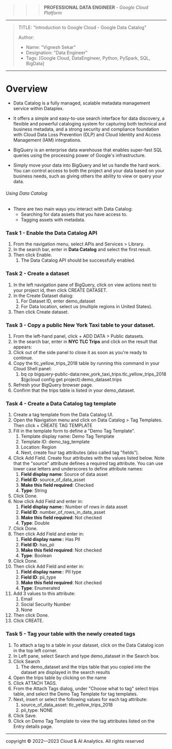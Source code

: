 >>> **PROFESSIONAL DATA ENGINEER** - *Google Cloud Platform*
------------------------

> TITLE: "Introduction to Google Cloud - Google Data Catalog"
> 
> Author:
  >- Name: "Vignesh Sekar"
  >- Designation: "Data Engineer"
  >- Tags: [Google Cloud, DataEngineer, Python, PySpark, SQL, BigData]

-----------------------------------------------------------------------------------------------------------------

# Overview

* Data Catalog is a fully managed, scalable metadata management service within Dataplex.
  
* It offers a simple and easy-to-use search interface for data discovery, a flexible and powerful cataloging system for capturing both technical and business metadata, and a strong security and compliance foundation with Cloud Data Loss Prevention (DLP) and Cloud Identity and Access Management (IAM) integrations.

* BigQuery is an enterprise data warehouse that enables super-fast SQL queries using the processing power of Google's infrastructure.

* Simply move your data into BigQuery and let us handle the hard work. You can control access to both the project and your data based on your business needs, such as giving others the ability to view or query your data.


###### Using Data Catalog

* There are two main ways you interact with Data Catalog:
    *  Searching for data assets that you have access to.
    *  Tagging assets with metadata.


### Task 1 - Enable the Data Catalog API

1. From the navigation menu, select APIs and Services > Library.
2. In the search bar, enter in **Data Catalog** and select the first result.
3. Then click Enable.
      1. The Data Catalog API should be successfully enabled.

### Task 2 - Create a dataset

1. In the left navigation pane of BigQuery, click on view actions next to your project id, then click CREATE DATASET.
2. In the Create Dataset dialog:
      1. For Dataset ID, enter demo_dataset
      2. For Data location, select us (multiple regions in United States).
3. Then click Create dataset.


### Task 3 - Copy a public New York Taxi table to your dataset.

1. From the left-hand panel, click + ADD DATA > Public datasets.
2. In the search bar, enter in **NYC TLC Trips** and click on the result that appears:
3. Click out of the side panel to close it as soon as you're ready to continue.
4. Copy the tlc_yellow_trips_2018 table by running this command in your Cloud Shell panel:
      1. bq cp bigquery-public-data:new_york_taxi_trips.tlc_yellow_trips_2018 $(gcloud config get project):demo_dataset.trips
5. Refresh your BigQuery browser page.
6. Confirm that the trips table is listed in your demo_dataset.


### Task 4 - Create a Data Catalog tag template

1. Create a tag template from the Data Catalog UI.
2. Open the Navigation menu and click on Data Catalog > Tag Templates. Then click + CREATE TAG TEMPLATE
3. Fill in the template form to define a "Demo Tag Template".
      1. Template display name: Demo Tag Template
      2. Template ID: demo_tag_template
      3. Location: Region
      4. Next, create four tag attributes (also called tag "fields").
5. Click Add Field. Create four attributes with the values listed below. Note that the "source" attribute defines a required tag attribute. You can use lower case letters and underscores to define attribute names:
      1. **Field display name**: Source of data asset
      2. **Field ID**: source_of_data_asset
      3. **Make this field required**: Checked
      4. **Type**: String
6. Click Done.
7. Now click Add Field and enter in:
      1. **Field display name**:: Number of rows in data asset
      2. **Field ID**: number_of_rows_in_data_asset
      3. **Make this field required**: Not checked
      4. **Type**:  Double
8. Click Done.
9. Then click Add Field and enter in:
      1.  **Field display name**:: Has PII
      2.  **Field ID**: has_pii
      3.  **Make this field required**: Not checked
      4.  **Type**:  Boolean
10. Click Done.
11. Then click Add Field and enter in:
      1. **Field display name**:: PII type
      2. **Field ID**: pii_type
      3. **Make this field required**: Not checked
      4. **Type**:  Enumerated
12. Add 3 values to this attribute:
      1.  Email
      2.  Social Security Number
      3.  None
13. Then click Done.
14. Click CREATE.


### Task 5 - Tag your table with the newly created tags

1. To attach a tag to a table in your dataset, click on the Data Catalog icon in the top left corner.
2. In Left pane, select Search and type demo_dataset in the Search box.
3. Click Search
      1. The demo_dataset and the trips table that you copied into the dataset are displayed in the search results
4. Open the trips table by clicking on the name
5. Click ATTACH TAGS.
6. From the Attach Tags dialog, under "Choose what to tag" select trips table, and select the Demo Tag Template for tag templates.
7. Next, insert or select the following values for each tag attribute:
      1. source_of_data_asset: tlc_yellow_trips_2018
      2. pii_type: NONE
8. Click Save.
9. Click on Demo Tag Template to view the tag attributes listed on the Entry details page.



-----------------------------------------------------------------------------------------------------------------------


  <div class="footer">
              copyright © 2022—2023 Cloud & AI Analytics. 
                                      All rights reserved
          </div>
